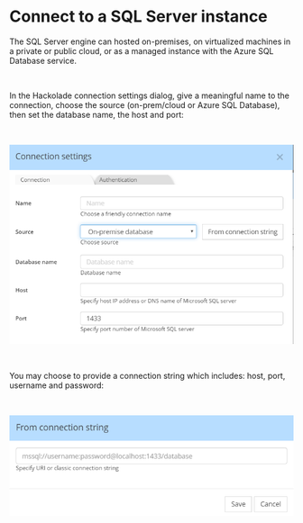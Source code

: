 # Connect to a SQL Server instance

The SQL Server engine can hosted on-premises, on virtualized machines in a private or public cloud, or as a managed instance with the Azure SQL Database service. &nbsp;

&nbsp;

In the Hackolade connection settings dialog, give a meaningful name to the connection, choose the source (on-prem/cloud or Azure SQL Database), then set the database name, the host and port:

&nbsp;

![Image](<lib/SQL%20Server%20Connection%20settings.png>)

&nbsp;

You may choose to provide a connection string which includes: host, port, username and password:

&nbsp;

![Image](<lib/SQL%20Server%20Connection%20String.png>)

